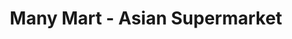 ---
title: "Many Mart - Asian Supermarket"
url: /aberdeen/many-mart-asian-supermarket/
shop: supermarket
---